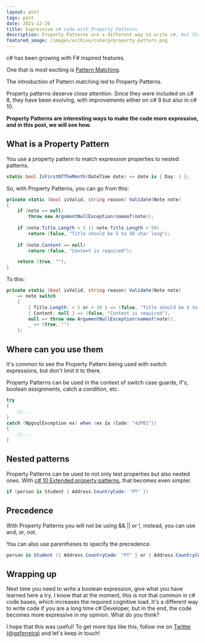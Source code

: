 ```yaml
---
layout: post
tags: post
date: 2021-12-20
title: Expressive c# code with Property Patterns
description: Property Patterns are a different way to write c#, but that can lead to expressive and clear code. See how.
featured_image: /images/archive/csharp/property-pattern.png
---
```



c# has been growing with F# inspired features. 

One that is most exciting is [Pattern Matching](https://docs.microsoft.com/en-us/dotnet/csharp/language-reference/operators/patterns#property-pattern). 

The introduction of Pattern matching led to Property Patterns. 

Property patterns deserve close attention. Since they were included on c# 8, they have been evolving, with improvements either on c# 9 but also in c# 10.

**Property Patterns are interesting ways to make the code more expressive, and in this post, we will see how.**

## What is a Property Pattern

You use a property pattern to match expression properties to nested patterns. 

```csharp
static bool IsFirstOfTheMonth(DateTime date) => date is { Day: 1 };
```


So, with Property Patterns, you can go from this:

```csharp
private static (bool isValid, string reason) Validate(Note note)
{
    if (note == null)
        throw new ArgumentNullException(nameof(note));
    
    if (note.Title.Length < 5 || note.Title.Length > 50)
        return (false, "Title should be 5 to 50 char long");
    
    if (note.Content == null) 
        return (false, "Content is required");

    return (true, "");
}
```


To this:

```csharp
private static (bool isValid, string reason) Validate(Note note)
    => note switch
    {
        { Title.Length: < 5 or > 50 } => (false, "Title should be 5 to 50 char long"),
        { Content: null } => (false, "Content is required"),
        null => throw new ArgumentNullException(nameof(note)),
        _ => (true, "")
    };
```



## Where can you use them

It's common to see the Property Pattern being used with switch expressions, but don't limit it to there.

Property Patterns can be used in the context of switch case guards, if's, boolean assignments, catch a condition, etc.

```csharp
try
{
    //...
}
catch (NpgsqlException ex) when (ex is {Code: "42P01"})
{
    //...
}
```


## Nested patterns

Property Patterns can be used to not only test properties but also nested ones.
With [c# 10 Extended property patterns](https://docs.microsoft.com/en-us/dotnet/csharp/language-reference/proposals/csharp-10.0/extended-property-patterns), that becomes even simpler.

```csharp
if (person is Student { Address.CountryCode: "PT" })
```

## Precedence

With Property Patterns you will not be using && || or !, instead, you can use and, or, not.

You can also use parentheses to specify the precedence.

```csharp
person is Student ({ Address.CountryCode: "PT" } or { Address.CountryCode: "ES" }) and { Age: < 20}
```


## Wrapping up

Next time you need to write a boolean expression, give what you have learned here a try.
I know that at the moment, this is not that common in c# code bases, which increases the required cognitive load. 
It's a different way to write code if you are a long time c# Developer, but in the end, the code becomes more expressive in my opinion.
What do you think?

I hope that this was useful! To get more tips like this, follow me on [Twitter (@gsferreira)](https://twitter.com/gsferreira) and let's keep in touch!
